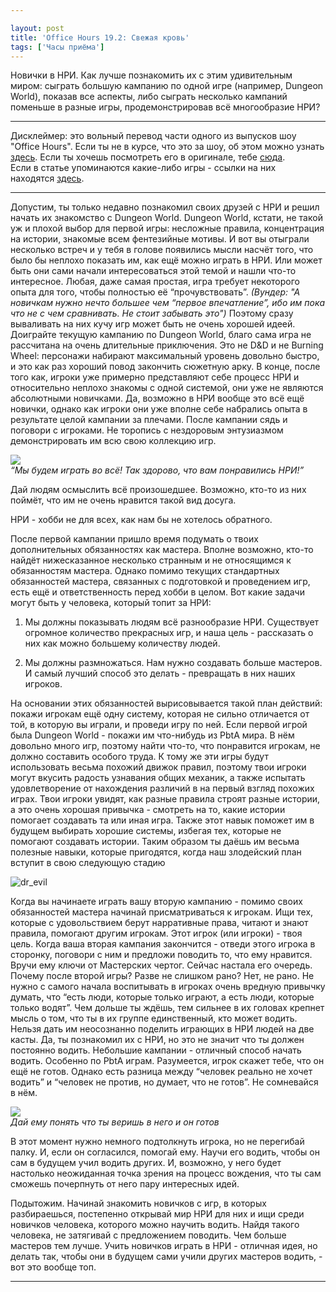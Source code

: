 ```yaml
---

layout: post
title: 'Office Hours 19.2: Свежая кровь'
tags: ['Часы приёма']
---
```


Новички в НРИ. Как лучше познакомить их с этим удивительным миром: сыграть большую кампанию по одной игре (например, Dungeon World), показав все аспекты, либо сыграть несколько кампаний поменьше в разные игры, продемонстрировав всё многообразие НРИ?



* * *





Дисклеймер: это вольный перевод части одного из выпусков шоу "Office Hours". Если ты не в курсе, что это за шоу, об этом можно узнать [здесь](https://rpgbasement.xyz/2017-03-21-o_o_wtf/). Если ты хочешь посмотреть его в оригинале, тебе [сюда](https://www.youtube.com/playlist?list=PLAmPx8nWedFVGdrP2JmcYzdvZC8sWV5b4).  
Если в статье упоминаются какие-либо игры - ссылки на них находятся [здесь](https://rpgbasement.xyz/2017-07-08-o_o_b_s/).





* * *



Допустим, ты только недавно познакомил своих друзей с НРИ и решил начать их знакомство с Dungeon World. Dungeon World, кстати, не такой уж и плохой выбор для первой игры: несложные правила, концентрация на истории, знакомые всем фентезийные мотивы. И вот вы отыграли несколько встреч и у тебя в голове появились мысли насчёт того, что было бы неплохо показать им, как ещё можно играть в НРИ. Или может быть они сами начали интересоваться этой темой и нашли что-то интересное. Любая, даже самая простая, игра требует некоторого опыта для того, чтобы полностью её “прочувствовать”. _(Вундер: "А новичкам нужно нечто большее чем “первое впечатление”, ибо им пока что не с чем сравнивать. Не стоит забывать это")_ Поэтому сразу вываливать на них кучу игр может быть не очень хорошей идеей. Доиграйте текущую кампанию по Dungeon World, благо сама игра не рассчитана на очень длительные приключения. Это не D&D и не Burning Wheel: персонажи набирают максимальный уровень довольно быстро, и это как раз хороший повод закончить сюжетную арку. В конце, после того как, игроки уже примерно представляют себе процесс НРИ и относительно неплохо знакомы с одной системой, они уже не являются абсолютными новичками. Да, возможно в НРИ вообще это всё ещё новички, однако как игроки они уже вполне себе набрались опыта в результате целой кампании за плечами. После кампании сядь и поговори с игроками. Не торопись с нездоровым энтузиазмом демонстрировать им всю свою коллекцию игр.



![](https://wunderwaffla.files.wordpress.com/2017/10/aaeaaqaaaaaaaaucaaaajdfjodg0ztu5lwfjngmtnguyni1hngmxltewy2q0ndmzmgnlzq.jpg)  
_“Мы будем играть во всё! Так здорово, что вам понравились НРИ!”_



Дай людям осмыслить всё произошедшее. Возможно, кто-то из них поймёт, что им не очень нравится такой вид досуга.



НРИ - хобби не для всех, как нам бы не хотелось обратного.



После первой кампании пришло время подумать о твоих дополнительных обязанностях как мастера. Вполне возможно, кто-то найдёт нижесказанное несколько странным и не относящимся к обязанностям мастера. Однако помимо текущих стандартных обязанностей мастера, связанных с подготовкой и проведением игр, есть ещё и ответственность перед хобби в целом. Вот какие задачи могут быть у человека, который топит за НРИ:




    
  1. Мы должны показывать людям всё разнообразие НРИ. Существует огромное количество прекрасных игр, и наша цель - рассказать о них как можно большему количеству людей.

    
  2. Мы должны размножаться. Нам нужно создавать больше мастеров. И самый лучший способ это делать - превращать в них наших игроков. 



На основании этих обязанностей вырисовывается такой план действий: покажи игрокам ещё одну систему, которая не сильно отличается от той, в которую вы играли, и проведи игру по ней. Если первой игрой была Dungeon World - покажи им что-нибудь из PbtA мира. В нём довольно много игр, поэтому найти что-то, что понравится игрокам, не должно составить особого труда. К тому же эти игры будут использовать весьма похожий движок правил, поэтому твои игроки могут вкусить радость узнавания общих механик, а также испытать удовлетворение от нахождения различий в на первый взгляд похожих играх. Твои игроки увидят, как разные правила строят разные истории, а это очень хорошая привычка - смотреть на то, какие истории помогает создавать та или иная игра. Также этот навык поможет им в будущем выбирать хорошие системы, избегая тех, которые не помогают создавать истории. Таким образом ты даёшь им весьма полезные навыки, которые пригодятся, когда наш злодейский план вступит в свою следующую стадию

![dr_evil](https://wunderwaffla.files.wordpress.com/2017/10/dr_evil.jpg)

Когда вы начинаете играть вашу вторую кампанию - помимо своих обязанностей мастера начинай присматриваться к игрокам. Ищи тех, которые с удовольствием берут нарративные права, читают и знают правила, помогают другим игрокам. Этот игрок (или игроки) - твоя цель. Когда ваша вторая кампания закончится - отведи этого игрока в сторонку, поговори с ним и предложи поводить то, что ему нравится. Вручи ему ключи от Мастерских чертог. Сейчас настала его очередь. Почему после второй игры? Разве не слишком рано? Нет, не рано. Не нужно с самого начала воспитывать в игроках очень вредную привычку думать, что “есть люди, которые только играют, а есть люди, которые только водят”. Чем дольше ты ждёшь, тем сильнее в их головах крепнет мысль о том, что ты в их группе единственный, кто может водить. Нельзя дать им неосознанно поделить играющих в НРИ людей на две касты. Да, ты познакомил их с НРИ, но это не значит что ты должен постоянно водить. Небольшие кампании - отличный способ начать водить. Особенно по PbtA играм. Разумеется, игрок скажет тебе, что он ещё не готов. Однако есть разница между “человек реально не хочет водить” и “человек не против, но думает, что не готов”. Не сомневайся в нём. 



![](https://wunderwaffla.files.wordpress.com/2017/10/img0-joyreactor-cc_pics_comment__d0_b3_d1_83_d0_b3_d0_bb__d1_878674db01a3c27a3d23fa7db8f82798d.jpeg)  
_Дай ему понять что ты веришь в него и он готов_



В этот момент нужно немного подтолкнуть игрока, но не перегибай палку. И, если он согласился, помогай ему. Научи его водить, чтобы он сам в будущем учил водить других. И, возможно, у него будет настолько неожиданная точка зрения на процесс вождения, что ты сам сможешь почерпнуть от него пару интересных идей. 

Подытожим. Начинай знакомить новичков с игр, в которых разбираешься, постепенно открывай мир НРИ для них и ищи среди новичков человека, которого можно научить водить. Найдя такого человека, не затягивай с предложением поводить. Чем больше мастеров тем лучше. Учить новичков играть в НРИ - отличная идея, но делать так, чтобы они в будущем сами учили других мастеров водить, - вот это вообще топ.



* * *











